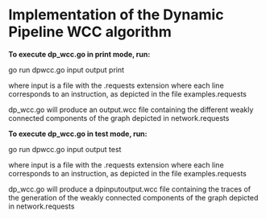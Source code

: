 # Implementation of the Dynamic Pipeline WCC algorithm

**To execute dp_wcc.go in print mode, run:**

go run dpwcc.go input output print

where input is a file with the .requests extension where each line corresponds to an instruction, as depicted in the file examples.requests

dp_wcc.go will produce an output.wcc file containing the different weakly connected components of the graph depicted in network.requests

**To execute dp_wcc.go in test mode, run:**

go run dpwcc.go input output test

where input is a file with the .requests extension where each line corresponds to an instruction, as depicted in the file examples.requests

dp_wcc.go will produce a dpinputoutput.wcc file containing the traces of the generation of the weakly connected components of the graph depicted in network.requests
